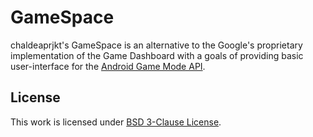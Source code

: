 # GameSpace

chaldeaprjkt's GameSpace is an alternative to the Google's proprietary implementation of the Game Dashboard with a goals of providing basic user-interface for the [Android Game Mode API](https://developer.android.com/games/gamemode/gamemode-api).

## License

This work is licensed under [BSD 3-Clause License](LICENSE.md).
